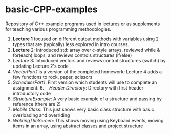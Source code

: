 # basic-CPP-examples
Repository of C++ example programs used in lectures or as supplements for teaching various programming methodologies.

1. **Lecture 1** focused on different output methods with variables using 2 types that are (typically) less explored in intro courses.
2. **Lecture** 2: Introduced std::array over c-style arrays, reviewed while & for(each) loops, and reviews controls structures (if/else)
3. _Lecture_ 3: Introduced vectors and reviews control structures (switch) by updating Lecture 2's code
4. _VectorPart1_ is a version of the completed homework; Lecture 4 adds a few functions to rock, paper, scissors
5. _SchedulerPart1_: First version which students will use to complete an assignment.
6.__ _Header _Directory__: Directory with first header introductory code
7. _StructureExample_: A very basic example of a structure and passing by reference (there are 2)
8. _Mobile Class_: This just shows very basic class structure with basic overloading and overriding
9. _WalkingTheScreen_: This shows moving using Keyboard events, moving items in an array, using abstract classes and project structure
